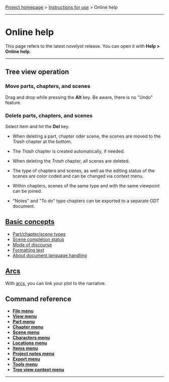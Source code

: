 [Project homepage](../index) > [Instructions for use](../usage) > Online help

--- 

# Online help

This page refers to the latest *novelyst* release.
You can open it with **Help > Online help**.

--- 

## Tree view operation

### Move parts, chapters, and scenes

Drag and drop while pressing the **Alt** key. Be aware, there is no "Undo" feature. 

### Delete parts, chapters, and scenes

Select item and hit the **Del** key.

- When deleting a part, chapter oder scene, the scenes are moved to the _Trash_ chapter at the bottom. 
- The _Trash_ chapter is created automatically, if needed. 
- When deleting the _Trash_ chapter, all scenes are deleted.

- The type of chapters and scenes, as well as the editing status of the scenes are color coded and can be changed via context menu.
- Within chapters, scenes of the same type and with the same viewpoint can be joined.
- "Notes" and "To do" type chapters can be exported to a separate ODT document. 

## [Basic concepts](basic_concepts)

- [Part/chapter/scene types](basic_concepts#partchapterscene-types)
- [Scene completion status](basic_concepts#scene-completion-status)
- [Mode of discourse](basic_concepts#mode-of-discourse)
- [Formatting text](basic_concepts#formatting-text)
- [About document language handling](basic_concepts#about-document-language-handling)

## [Arcs](arcs)

With [arcs](arcs), you can link your plot to the narrative.

## Command reference

- **[File menu](file_menu)**
- **[View menu](view_menu)**
- **[Part menu](part_menu)**
- **[Chapter menu](chapter_menu)**
- **[Scene menu](scene_menu)**
- **[Characters menu](characters_menu)**
- **[Locations menu](locations_menu)**
- **[Items menu](items_menu)**
- **[Project notes menu](project_notes_menu)**
- **[Export menu](export_menu)**
- **[Tools menu](tools_menu)**
- **[Tree view context menu](tree_context_menu)**

---
